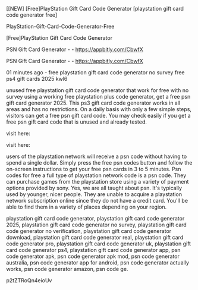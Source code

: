 [[NEW] [Free]PlayStation Gift Card Code Generator [playstation gift card code generator free]

PlayStation-Gift-Card-Code-Generator-Free

[Free]PlayStation Gift Card Code Generator

PSN Gift Card Generator - - https://appbitly.com/CbwfX


PSN Gift Card Generator - - https://appbitly.com/CbwfX


01 minutes ago - free playstation gift card code generator no survey free ps4 gift cards 2025 kwl6

unused free playstation gift card code generator that work for free with no survey using a working free playstation plus code generator, get a free psn gift card generator 2025. This ps3 gift card code generator works in all areas and has no restrictions. On a daily basis with only a few simple steps, visitors can get a free psn gift card code. You may check easily if you get a free psn gift card code that is unused and already tested.

visit here:

visit here:

users of the playstation network will receive a psn code without having to spend a single dollar. Simply press the free psn codes button and follow the on-screen instructions to get your free psn cards in 3 to 5 minutes. Psn codes for free a full type of playstation network code is a psn code. They can purchase games from the playstation store using a variety of payment options provided by sony. Yes, we are all taught about psn. It's typically used by younger, nicer people. They are unable to acquire a playstation network subscription online since they do not have a credit card. You'll be able to find them in a variety of places depending on your region.

playstation gift card code generator, playstation gift card code generator 2025, playstation gift card code generator no survey, playstation gift card code generator no verification, playstation gift card code generator download, playstation gift card code generator real, playstation gift card code generator pro, playstation gift card code generator uk, playstation gift card code generator ps4, playstation gift card code generator app, psn code generator apk, psn code generator apk mod, psn code generator australia, psn code generator app for android, psn code generator actually works, psn code generator amazon, psn code ge.

p2tZTRoQn4eioUv

